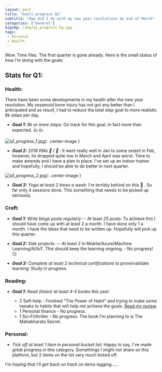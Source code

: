 ```yaml
---
layout: post
title: "Goals progress Q1"
subtitle: "How did I do with my new year resolutions by end of March"
categories: ['General']
bigimg: /img/q1_progress_bg.jpg
tags:
 - Personal
 - Health
---
```



Wow. Time files. The first quarter is gone already. Here is the small status of how I'm doing with the goals:


## Stats for Q1:


### Health:

There have been some developments in my health after the new year resolution. My sesamoid bone injury has not got any better than I anticipated and as result, I had to reduce the total step goal to more realistic 8k steps per day.

 - ***Goal 1:*** *8k or more steps:* On track for this goal. In fact more than expected. :+1: :+1:

![q1_progress_1.jpg]({{site.baseurl}}/img/q1_progress_1.jpg){: .center-image }

 - ***Goal 2:*** *2018 KMs :bicyclist: / :runner: :* It went really well in Jan to some extent in Feb, however, its dropped quite low in March and April was worst. Time to make amends and I have a plan in place. I've set up an indoor trainer and hopefully, I should be able to do better in next quarter.


![q1_progress_2.jpg]({{site.baseurl}}/img/q1_progress_2.jpg){: .center-image }

- ***Goal 3:*** *Yoga at least 2 times a week:* I'm terribly behind on this :snail: . So far only 4 sessions done. This something that needs to be picked up seriously. 

 

### Craft: 


- ***Goal 1:*** _Write blogs posts regularly_ 
-- At least *25 posts:* To achieve this I should have come up with at least 2 a month. I have done only 1 a month. I have the ideas that need to be written up. Hopefully will pick up this quarter.

- ***Goal 2:*** _Side projects:_
  -- *At least 2* in Mobile/Azure/Machine Learning/AI/IoT. This should keep the learning ongoing. - No progress! :smirk:

- ***Goal 3:*** _Complete at least 2 technical certifications_ to prove/validate learning: Study in progress.

### Reading:


- ***Goal 1:*** _Read (listen) at least 4-5 books this year:_

  - 2 Self-help - Finished "The Power of Habit" and trying to make some tweaks to habits that will help me achieve the goals. [Read my review](/2018-04-15-power-of-habits/).
  - 1 Personal finance - No progress.
  - 1 Sci-Fi/thriller - No progress. The book I'm planning to is The Mahabharata Secret.

### Personal:

- *Tick off at least 1 item in personal bucket list:*
 Happy to say, I've made great progress in this category. Somethings I might not share on this platform, but 2 items on the list very much ticked off.

_I'm hoping that I'll get back on track on items lagging......_
